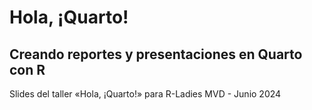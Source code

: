 # Hola, ¡Quarto!
## Creando reportes y presentaciones en Quarto con R

Slides del taller «Hola, ¡Quarto!» para R-Ladies MVD - Junio 2024
